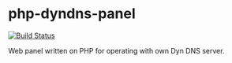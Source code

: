 php-dyndns-panel
================
[![Build Status](https://travis-ci.org/RootAPI/php-dyndns-panel.svg)](https://travis-ci.org/RootAPI/php-dyndns-panel)

Web panel written on PHP for operating with own Dyn DNS server.
